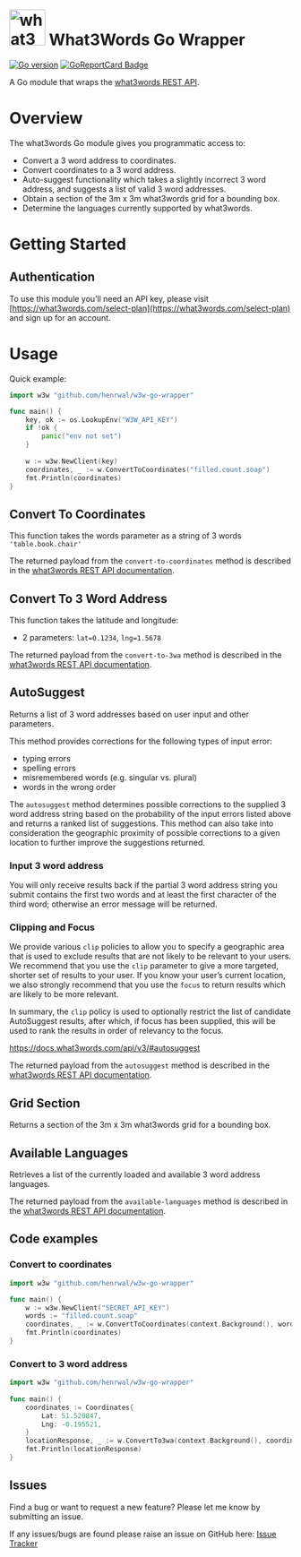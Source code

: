 # <img src="https://what3words.com/assets/images/w3w_square_red.png" width="64" height="64" alt="what3words">&nbsp;What3Words Go Wrapper
[![Go version](https://img.shields.io/github/go-mod/go-version/henrwal/w3w-go-wrapper/main?label=Go%20Version)](https://github.com/henrwal/w3w-go-wrapper)
[![GoReportCard Badge](https://goreportcard.com/badge/github.com/henrwal/w3w-go-wrapper)](https://goreportcard.com/report/github.com/henrwal/w3w-go-wrapper)

A Go module that wraps the [what3words REST API](https://docs.what3words.com/api/v3/).

# Overview

The what3words Go module gives you programmatic access to:
* Convert a 3 word address to coordinates.
* Convert coordinates to a 3 word address.
* Auto-suggest functionality which takes a slightly incorrect 3 word address, and suggests a list of valid 3 word addresses.
* Obtain a section of the 3m x 3m what3words grid for a bounding box.
* Determine the languages currently supported by what3words.

# Getting Started

## Authentication

To use this module you’ll need an API key, please visit [https://what3words.com/select-plan](https://what3words.com/select-plan) and sign up for an account.

# Usage

Quick example:
```go
import w3w "github.com/henrwal/w3w-go-wrapper"

func main() {
    key, ok := os.LookupEnv("W3W_API_KEY")
    if !ok {
		panic("env not set")
    }
	
	w := w3w.NewClient(key)
    coordinates, _ := w.ConvertToCoordinates("filled.count.soap")
	fmt.Println(coordinates)
}
```

## Convert To Coordinates

This function takes the words parameter as a string of 3 words `'table.book.chair'`

The returned payload from the `convert-to-coordinates` method is described in the [what3words REST API documentation](https://docs.what3words.com/api/v3/#convert-to-coordinates).

## Convert To 3 Word Address

This function takes the latitude and longitude:
- 2 parameters:  `lat=0.1234`, `lng=1.5678`

The returned payload from the `convert-to-3wa` method is described in the [what3words REST API documentation](https://docs.what3words.com/api/v3/#convert-to-3wa).


## AutoSuggest

Returns a list of 3 word addresses based on user input and other parameters.

This method provides corrections for the following types of input error:
* typing errors
* spelling errors
* misremembered words (e.g. singular vs. plural)
* words in the wrong order

The `autosuggest` method determines possible corrections to the supplied 3 word address string based on the probability of the input errors listed above and returns a ranked list of suggestions. This method can also take into consideration the geographic proximity of possible corrections to a given location to further improve the suggestions returned.

### Input 3 word address

You will only receive results back if the partial 3 word address string you submit contains the first two words and at least the first character of the third word; otherwise an error message will be returned.

### Clipping and Focus

We provide various `clip` policies to allow you to specify a geographic area that is used to exclude results that are not likely to be relevant to your users. We recommend that you use the `clip` parameter to give a more targeted, shorter set of results to your user. If you know your user’s current location, we also strongly recommend that you use the `focus` to return results which are likely to be more relevant.

In summary, the `clip` policy is used to optionally restrict the list of candidate AutoSuggest results, after which, if focus has been supplied, this will be used to rank the results in order of relevancy to the focus.

https://docs.what3words.com/api/v3/#autosuggest

The returned payload from the `autosuggest` method is described in the [what3words REST API documentation](https://docs.what3words.com/api/v3/#autosuggest).

## Grid Section

Returns a section of the 3m x 3m what3words grid for a bounding box.

## Available Languages

Retrieves a list of the currently loaded and available 3 word address languages.

The returned payload from the `available-languages` method is described in the [what3words REST API documentation](https://docs.what3words.com/api/v3/#available-languages).

## Code examples

### Convert to coordinates
```go
import w3w "github.com/henrwal/w3w-go-wrapper"

func main() {
	w := w3w.NewClient("SECRET_API_KEY")
	words := "filled.count.soap"
    coordinates, _ := w.ConvertToCoordinates(context.Background(), words)
	fmt.Println(coordinates)
}
```

### Convert to 3 word address
```go
import w3w "github.com/henrwal/w3w-go-wrapper"
    
func main() {
    coordinates := Coordinates{
		Lat: 51.520847,
		Lng: -0.195521,
	}
	locationResponse, _ := w.ConvertTo3wa(context.Background(), coordinates)
	fmt.Println(locationResponse)
}
```

## Issues

Find a bug or want to request a new feature? Please let me know by submitting an issue.

If any issues/bugs are found please raise an issue on GitHub here: [Issue Tracker](https://github.com/henrwal/w3w-go-wrapper/issues)